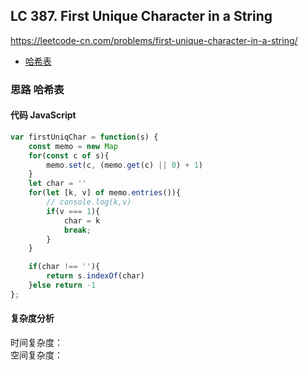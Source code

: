 ## LC 387. First Unique Character in a String
https://leetcode-cn.com/problems/first-unique-character-in-a-string/
- [哈希表](#思路-哈希表)

### 思路 哈希表

#### 代码 JavaScript

```JavaScript
var firstUniqChar = function(s) {
    const memo = new Map
    for(const c of s){
        memo.set(c, (memo.get(c) || 0) + 1)
    }
    let char = ''
    for(let [k, v] of memo.entries()){
        // console.log(k,v)
        if(v === 1){
            char = k
            break;
        }
    }

    if(char !== ''){
        return s.indexOf(char)
    }else return -1
};

```

#### 复杂度分析
时间复杂度： </br>
空间复杂度：
